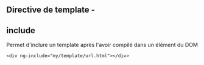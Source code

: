 ## Directive de template -
## include

Permet d'inclure un template après l'avoir compilé dans un élément du DOM

    <div ng-include="my/template/url.html"></div>
